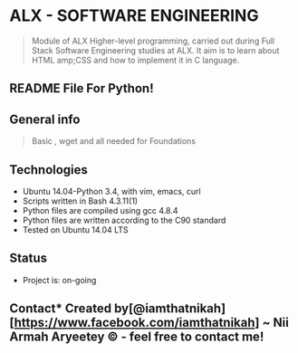 # ALX - SOFTWARE ENGINEERING
> Module of ALX Higher-level programming, carried out during Full Stack Software Engineering studies at ALX. It aim is to learn about HTML amp;CSS and how to implement it in C language.

## README File For Python!

## General info
> Basic , wget and all needed for Foundations

## Technologies
* Ubuntu 14.04-Python 3.4, with vim, emacs, curl
* Scripts written in Bash 4.3.11(1)
* Python files are compiled using gcc 4.8.4
* Python files are written according to the C90 standard
* Tested on Ubuntu 14.04 LTS
## Status
* Project is: on-going

## Contact* Created by[@iamthatnikah][https://www.facebook.com/iamthatnikah] ~ Nii Armah Aryeetey © - feel free to contact me!
